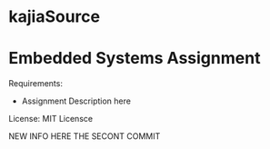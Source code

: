 # kajiaSource
# Embedded Systems Assignment

Requirements:
- Assignment Description here

License: MIT Licensce

NEW INFO HERE THE SECONT COMMIT
